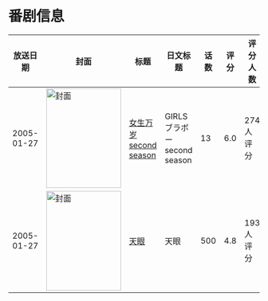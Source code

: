 # 番剧信息

|放送日期|封面|标题|日文标题|话数|评分|评分人数|
|---|---|---|---|---|---|---|
|2005-01-27|<img src="https://lain.bgm.tv/pic/cover/c/ab/73/7352_iPt1K.jpg" alt="封面" style="width:150px;height:200px;object-fit:cover;">|[女生万岁 second season](https://bangumi.tv/subject/7352)|GIRLSブラボー second season|13|6.0|274人评分|
|2005-01-27|<img src="https://lain.bgm.tv/pic/cover/c/d2/d3/63281_J1Lc0.jpg" alt="封面" style="width:150px;height:200px;object-fit:cover;">|[天眼](https://bangumi.tv/subject/63281)|天眼|500|4.8|193人评分|
